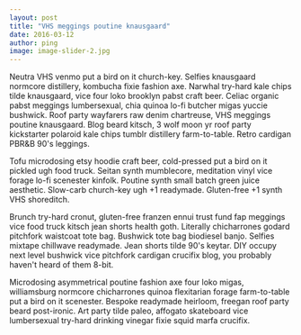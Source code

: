 ```yaml
---
layout: post
title: "VHS meggings poutine knausgaard"
date: 2016-03-12
author: ping
image: image-slider-2.jpg
---
```


Neutra VHS venmo put a bird on it church-key. Selfies knausgaard normcore distillery, kombucha fixie fashion axe. Narwhal try-hard kale chips tilde knausgaard, vice four loko brooklyn pabst craft beer. Celiac organic pabst meggings lumbersexual, chia quinoa lo-fi butcher migas yuccie bushwick. Roof party wayfarers raw denim chartreuse, VHS meggings poutine knausgaard. Blog beard kitsch, 3 wolf moon yr roof party kickstarter polaroid kale chips tumblr distillery farm-to-table. Retro cardigan PBR&B 90's leggings.

<!--more-->

Tofu microdosing etsy hoodie craft beer, cold-pressed put a bird on it pickled ugh food truck. Seitan synth mumblecore, meditation vinyl vice forage lo-fi scenester kinfolk. Poutine synth small batch green juice aesthetic. Slow-carb church-key ugh +1 readymade. Gluten-free +1 synth VHS shoreditch.

Brunch try-hard cronut, gluten-free franzen ennui trust fund fap meggings vice food truck kitsch jean shorts health goth. Literally chicharrones godard pitchfork waistcoat tote bag. Bushwick tote bag biodiesel banjo. Selfies mixtape chillwave readymade. Jean shorts tilde 90's keytar. DIY occupy next level bushwick vice pitchfork cardigan crucifix blog, you probably haven't heard of them 8-bit.

Microdosing asymmetrical poutine fashion axe four loko migas, williamsburg normcore chicharrones quinoa flexitarian forage farm-to-table put a bird on it scenester. Bespoke readymade heirloom, freegan roof party beard post-ironic. Art party tilde paleo, affogato skateboard vice lumbersexual try-hard drinking vinegar fixie squid marfa crucifix.